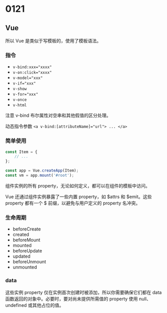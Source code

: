 # 0121   

## Vue    

所以 Vue 是类似于写模板的，使用了模板语法。   

### 指令

- `v-bind:xxx="xxxx"`
- `v-on:click="xxxx"`
- `v-model="xxx"`     
- `v-if="xxx"`
- `v-show`
- `v-for="xxx"`    
- `v-once`   
- `v-html`

注意 v-bind 布尔属性对空串和其他假值的区分处理。   

动态指令参数 `<a v-bind:[attributeName]="url"> ... </a>`    


### 简单使用   

```js
const Item = {
    // ...
};

const app = Vue.createApp(Item);
const vm = app.mount('#root');
```    

组件实例的所有 property，无论如何定义，都可以在组件的模板中访问。    

Vue 还通过组件实例暴露了一些内置 property，如 $attrs 和 $emit。这些 property 都有一个 $ 前缀，以避免与用户定义的 property 名冲突。    


### 生命周期    

- beforeCreate
- created
- beforeMount
- mounted
- beforeUpdate
- updated
- beforeUnmount
- unmounted    

### data   

这些实例 property 仅在实例首次创建时被添加，所以你需要确保它们都在 data 函数返回的对象中。必要时，要对尚未提供所需值的 property 使用 null、undefined 或其他占位的值。

